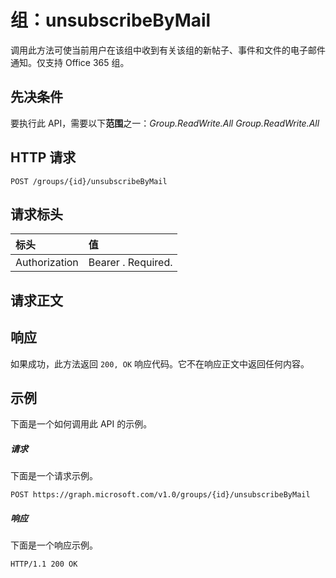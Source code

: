 # <a name="group-unsubscribebymail"></a>组：unsubscribeByMail

调用此方法可使当前用户在该组中收到有关该组的新帖子、事件和文件的电子邮件通知。仅支持 Office 365 组。 
## <a name="prerequisites"></a>先决条件
要执行此 API，需要以下**范围**之一：*Group.ReadWrite.All* 
*Group.ReadWrite.All*
## <a name="http-request"></a>HTTP 请求
<!-- { "blockType": "ignored" } -->
```http
POST /groups/{id}/unsubscribeByMail
```
## <a name="request-headers"></a>请求标头
| 标头       | 值 |
|:---------------|:--------|
| Authorization  | Bearer <token>. Required.  |

## <a name="request-body"></a>请求正文

## <a name="response"></a>响应
如果成功，此方法返回 `200, OK` 响应代码。它不在响应正文中返回任何内容。

## <a name="example"></a>示例
下面是一个如何调用此 API 的示例。
##### <a name="request"></a>请求
下面是一个请求示例。
<!-- {
  "blockType": "request",
  "name": "group_unsubscribebymail"
}-->
```http
POST https://graph.microsoft.com/v1.0/groups/{id}/unsubscribeByMail
```

##### <a name="response"></a>响应
下面是一个响应示例。 
<!-- {
  "blockType": "response",
  "truncated": true
} -->
```http
HTTP/1.1 200 OK
```

<!-- uuid: 8fcb5dbc-d5aa-4681-8e31-b001d5168d79
2015-10-25 14:57:30 UTC -->
<!-- {
  "type": "#page.annotation",
  "description": "group: unsubscribeByMail",
  "keywords": "",
  "section": "documentation",
  "tocPath": ""
}-->
